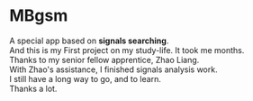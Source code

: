 # MBgsm  
A special app based on **signals searching**.  
And this is my First project on my study-life. It took me months.  
Thanks to my senior fellow apprentice, Zhao Liang.  
With Zhao's assistance, I finished signals analysis work.  
I still have a long way to go, and to learn.  
Thanks a lot.
